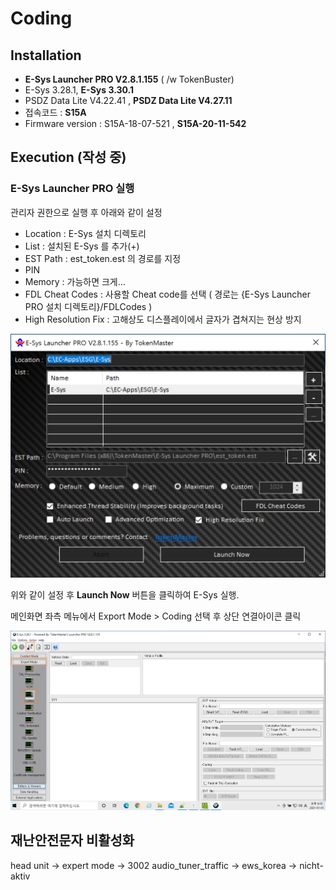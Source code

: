 # Coding



## Installation

- **E-Sys Launcher PRO V2.8.1.155** ( /w TokenBuster)
- E-Sys 3.28.1,  **E-Sys 3.30.1**
- PSDZ Data Lite V4.22.41 , **PSDZ Data Lite V4.27.11**
- 접속코드 : **S15A**
- Firmware version : S15A-18-07-521 , **S15A-20-11-542**



## Execution (작성 중)

### E-Sys Launcher  PRO 실행

관리자 권한으로 실행 후 아래와 같이 설정

- Location : E-Sys 설치 디렉토리
- List : 설치된 E-Sys 를 추가(+)
- EST Path : est_token.est 의 경로를 지정
- PIN
- Memory : 가능하면 크게...
- FDL Cheat Codes : 사용할 Cheat code를 선택 ( 경로는 {E-Sys Launcher PRO 설치 디렉토리}/FDLCodes )
- High Resolution Fix : 고해상도 디스플레이에서 글자가 겹쳐지는 현상 방지

![image-20210101151251269](./img/E-Sys_Launcher.PNG)



위와 같이 설정 후 **Launch Now** 버튼을 클릭하여 E-Sys 실행.

메인화면 좌측 메뉴에서 Export Mode > Coding 선택 후 상단 연결아이콘 클릭

![E-Sys_1](./img/E-Sys_1.PNG)







## 재난안전문자 비활성화


head unit -> expert mode -> 3002 audio_tuner_traffic -> ews_korea -> nicht-aktiv
